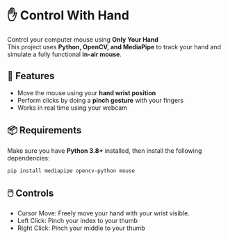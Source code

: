 # ✋ Control With Hand

Control your computer mouse using **Only Your Hand**  
This project uses **Python, OpenCV, and MediaPipe** to track your hand and simulate a fully functional **in-air mouse**.

## 🚀 Features
- Move the mouse using your **hand wrist position**  
- Perform clicks by doing a **pinch gesture** with your fingers  
- Works in real time using your webcam 

## 📦 Requirements
Make sure you have **Python 3.8+** installed, then install the following dependencies:

```bash
pip install mediapipe opencv-python mouse
```
## 🖱️ Controls
- Cursor Move: Freely move your hand with your wrist visible.
- Left Click: Pinch your index to your thumb
- Right Click: Pinch your middle to your thumb
